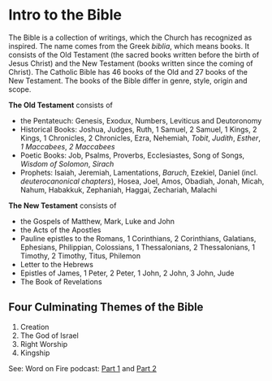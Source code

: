 # Intro to the Bible

The Bible is a collection of writings, which the Church has recognized as inspired. The name comes from the Greek _biblia_, which means books. It consists of the Old Testament (the sacred books written before the birth of Jesus Christ) and the New Testament (books written since the coming of Christ). The Catholic Bible has 46 books of the Old and 27 books of the New Testament. The books of the Bible differ in genre, style, origin and scope.

**The Old Testament** consists of

- the Pentateuch: Genesis, Exodux, Numbers, Leviticus and Deutoronomy
- Historical Books: Joshua, Judges, Ruth, 1 Samuel, 2 Samuel, 1 Kings, 2 Kings, 1 Chronicles, 2 Chronicles, Ezra, Nehemiah, _Tobit_, _Judith_, _Esther_, _1 Maccabees_, _2 Maccabees_
- Poetic Books: Job, Psalms, Proverbs, Ecclesiastes, Song of Songs, _Wisdom of Solomon_, _Sirach_
- Prophets: Isaiah, Jeremiah, Lamentations, _Baruch_, Ezekiel, Daniel (incl. _deuterocanonical chapters_), Hosea, Joel, Amos, Obadiah, Jonah, Micah, Nahum, Habakkuk, Zephaniah, Haggai, Zechariah, Malachi

**The New Testament** consists of

- the Gospels of Matthew, Mark, Luke and John
- the Acts of the Apostles
- Pauline epistles to the Romans, 1 Corinthians, 2 Corinthians, Galatians, Ephesians, Philippian, Colossians, 1 Thessalonians, 2 Thessalonians, 1 Timothy, 2 Timothy, Titus, Philemon
- Letter to the Hebrews
- Epistles of James, 1 Peter, 2 Peter, 1 John, 2 John, 3 John, Jude
- The Book of Revelations

## Four Culminating Themes of the Bible

1. Creation
2. The God of Israel
3. Right Worship
4. Kingship

See: Word on Fire podcast: [Part 1](https://www.wordonfire.org/videos/wordonfire-show/wof-497-four-culminating-themes-of-the-bible-part-1) and [Part 2](https://www.wordonfire.org/videos/wordonfire-show/wof-499-four-culminating-themes-of-the-bible-part-2/)
